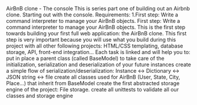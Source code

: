 AirBnB clone - The console
This is series part one of building out an Airbnb clone.
Starting out with the console.
Requirements:
1.First step: Write a command interpreter to manage
your AirBnB objects.
First step: Write a command interpreter to manage your AirBnB objects.
This is the first step towards building your first full web application:
the AirBnB clone. This first step is very important
because you will use what you build during this project
with all other following projects: HTML/CSS templating,
database storage, API, front-end integration…
	Each task is linked and will help you to:
put in place a parent class (called BaseModel)
to take care of the initialization, serialization and deserialization
of your future instances
create a simple flow of serialization/deserialization:
Instance <-> Dictionary <-> JSON string <-> file
create all classes used for AirBnB (User, State, City, Place…)
that inherit from BaseModel
create the first abstracted storage
engine of the project: File storage.
create all unittests to validate all
our classes and storage engine

